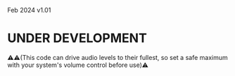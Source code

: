 Feb 2024 v1.01

# UNDER DEVELOPMENT

:warning::warning:(This code can drive audio levels to their fullest, so set a safe maximum with your system's volume control before use):warning:


```
```





